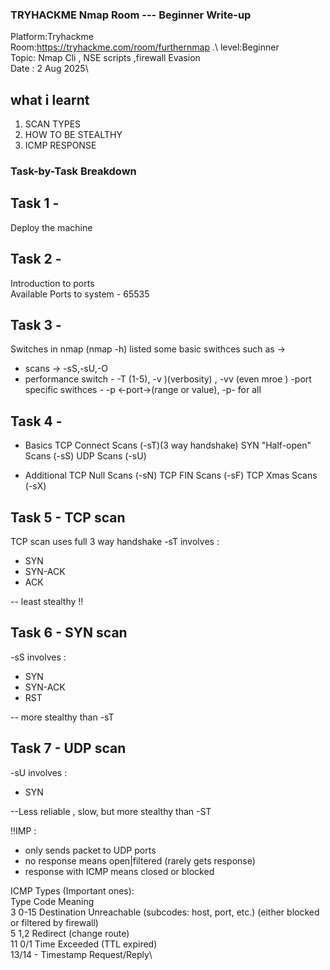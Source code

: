 ### TRYHACKME Nmap Room --- Beginner Write-up
Platform:Tryhackme\
Room:https://tryhackme.com/room/furthernmap .\ 
level:Beginner\
Topic: Nmap Cli , NSE scripts ,firewall Evasion\
Date : 2 Aug 2025\

## what i learnt 
1. SCAN TYPES
2. HOW TO BE STEALTHY
3. ICMP RESPONSE
### Task-by-Task Breakdown

## Task 1 -
Deploy the machine

## Task 2 -
Introduction to ports\
Available Ports to system - 65535

## Task 3 -
Switches in nmap (nmap -h)
listed some basic swithces such as ->
- scans -> -sS,-sU,-O
- performance switch - -T (1-5), -v )(verbosity) , -vv (even mroe )
-port specific swithces - -p <-port->(range or value), -p- for all

## Task 4 -
- Basics
TCP Connect Scans (-sT)(3 way handshake)
SYN "Half-open" Scans (-sS)
UDP Scans (-sU)

- Additional
TCP Null Scans (-sN)
TCP FIN Scans (-sF)
TCP Xmas Scans (-sX)

## Task 5 - TCP scan
TCP scan uses full 3 way handshake
-sT
involves :
- SYN
- SYN-ACK
- ACK

-- least stealthy !!

## Task 6 - SYN scan
-sS
involves :
- SYN
- SYN-ACK
- RST

-- more stealthy than -sT

## Task 7 - UDP scan
-sU
involves :
- SYN

--Less reliable , slow, but more stealthy than -ST

!!IMP : 
- only sends packet to UDP ports
- no response means open|filtered (rarely gets response)
- response with ICMP means closed or blocked

ICMP Types (Important ones):\
Type	Code	   Meaning\
3	      0-15	   Destination Unreachable (subcodes: host, port, etc.) (either blocked or filtered by firewall)\
5	      1,2	   Redirect (change route)\
11	      0/1	   Time Exceeded (TTL expired)\
13/14	   -	   Timestamp Request/Reply\